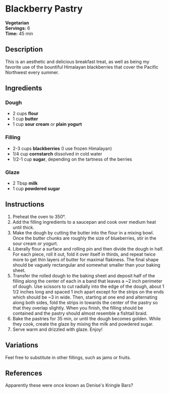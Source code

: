 # Blackberry Pastry

**Vegetarian**  
**Servings:** 6  
**Time:** 45 min

## Description

This is an aesthetic and delicious breakfast treat, as well as being my favorite use of the bountiful Himalayan blackberries that cover the Pacific Northwest every summer.

## Ingredients

### Dough

- 2 cups **flour**
- 1 cup **butter**
- 1 cup **sour cream** or **plain yogurt**

### Filling

- 2-3 cups **blackberries** (I use frozen Himalayan)
- 1/4 cup **cornstarch** dissolved in cold water
- 1/2-1 cup **sugar**, depending on the tartness of the berries

### Glaze

- 2 Tbsp **milk**
- 1 cup **powdered sugar**

## Instructions

1. Preheat the oven to 350°.
2. Add the filling ingredients to a saucepan and cook over medium heat until thick.
3. Make the dough by cutting the butter into the flour in a mixing bowl. Once the butter chunks are roughly the size of blueberries, stir in the sour cream or yogurt.
4. Liberally flour a surface and rolling pin and then divide the dough in half. For each piece, roll it out, fold it over itself in thirds, and repeat twice more to get thin layers of butter for maximal flakiness. The final shape should be vaguely rectangular and somewhat smaller than your baking sheet.
5. Transfer the rolled dough to the baking sheet and deposit half of the filling along the center of each in a band that leaves a ~2 inch perimeter of dough. Use scissors to cut radially into the edge of the dough, about 1 1/2 inches long and spaced 1 inch apart except for the strips on the ends which should be ~3 in wide. Then, starting at one end and alternating along both sides, fold the strips in towards the center of the pastry so that they overlap slightly. When you finish, the filling should be contained and the pastry should almost resemble a fishtail braid.
6. Bake the pastries for 35 min, or until the dough becomes golden. While they cook, create the glaze by mixing the milk and powdered sugar.
7. Serve warm and drizzled with glaze. Enjoy!

## Variations

Feel free to substitute in other fillings, such as jams or fruits.

## References

Apparently these were once known as Denise's Kringle Bars?
